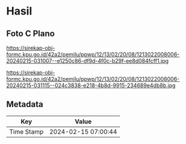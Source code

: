 # Hasil

## Foto C Plano

https://sirekap-obj-formc.kpu.go.id/42a2/pemilu/ppwp/12/13/02/20/08/1213022008006-20240215-031007--e1250c86-df9d-4f0c-b29f-ee8d084fcff1.jpg

https://sirekap-obj-formc.kpu.go.id/42a2/pemilu/ppwp/12/13/02/20/08/1213022008006-20240215-031115--024c3838-e218-4b8d-9915-234689e4db8b.jpg


## Metadata

| Key        | Value               |
| ---------- | ------------------- |
| Time Stamp | 2024-02-15 07:00:44 |



